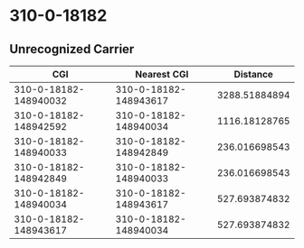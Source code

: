 # 310-0-18182
## Unrecognized Carrier


| CGI | Nearest CGI | Distance |
|-----|-------------|----------|
| 310-0-18182-148940032 | 310-0-18182-148943617 | 3288.51884894 |
| 310-0-18182-148942592 | 310-0-18182-148940034 | 1116.18128765 |
| 310-0-18182-148940033 | 310-0-18182-148942849 | 236.016698543 |
| 310-0-18182-148942849 | 310-0-18182-148940033 | 236.016698543 |
| 310-0-18182-148940034 | 310-0-18182-148943617 | 527.693874832 |
| 310-0-18182-148943617 | 310-0-18182-148940034 | 527.693874832 |

